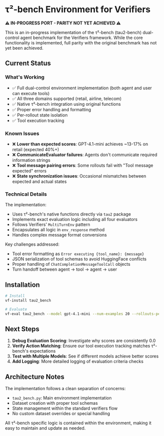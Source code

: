 # τ²-bench Environment for Verifiers

**⚠️ IN-PROGRESS PORT - PARITY NOT YET ACHIEVED ⚠️**

This is an in-progress implementation of the τ²-bench (tau2-bench) dual-control agent benchmark for the Verifiers framework. While the core functionality is implemented, full parity with the original benchmark has not yet been achieved.

## Current Status

### What's Working
- ✅ Full dual-control environment implementation (both agent and user can execute tools)
- ✅ All three domains supported (retail, airline, telecom)
- ✅ Native τ²-bench integration using original functions
- ✅ Proper error handling and formatting
- ✅ Per-rollout state isolation
- ✅ Tool execution tracking

### Known Issues
- ❌ **Lower than expected scores**: GPT-4.1-mini achieves ~13-17% on retail (expected 40%+)
- ❌ **CommunicateEvaluator failures**: Agents don't communicate required information strings
- ❌ **Tool message pairing errors**: Some rollouts fail with "Tool message expected" errors
- ❌ **State synchronization issues**: Occasional mismatches between expected and actual states

### Technical Details

The implementation:
- Uses τ²-bench's native functions directly via `tau2` package
- Implements exact evaluation logic including all four evaluators
- Follows Verifiers' `MultiTurnEnv` pattern
- Encapsulates all logic in `env_response` method
- Handles complex message format conversions

Key challenges addressed:
- Tool error formatting as `Error executing {tool_name}: {message}`
- JSON serialization of tool schemas to avoid HuggingFace conflicts
- Proper handling of `ChatCompletionMessageToolCall` objects
- Turn handoff between agent → tool → agent → user

## Installation

```bash
# Install
vf-install tau2_bench

# Evaluate
vf-eval tau2_bench --model gpt-4.1-mini --num-examples 20 --rollouts-per-example 3 --env-args '{"domain": "retail"}'
```

## Next Steps

1.  **Debug Evaluation Scoring**: Investigate why scores are consistently 0.0
2.  **Verify Action Matching**: Ensure our tool execution tracking matches τ²-bench's expectations
3.  **Test with Multiple Models**: See if different models achieve better scores
4.  **Add Logging**: More detailed logging of evaluation criteria checks

## Architecture Notes

The implementation follows a clean separation of concerns:
- `tau2_bench.py`: Main environment implementation
- Dataset creation with proper tool schemas
- State management within the standard verifiers flow
- No custom dataset overrides or special handling

All τ²-bench specific logic is contained within the environment, making it easy to maintain and update as needed.